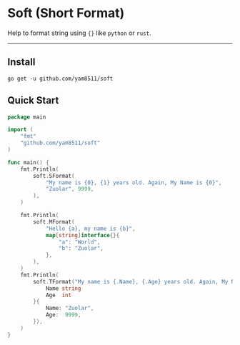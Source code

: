 # Soft (Short Format)

Help to format string using `{}` like `python` or `rust`. 

---

## Install

```shell
go get -u github.com/yam8511/soft
```

## Quick Start


```go
package main

import (
    "fmt"
    "github.com/yam8511/soft"
)

func main() {
    fmt.Println(
        soft.SFormat(
            "My name is {0}, {1} years old. Again, My Name is {0}",
            "Zuolar", 9999,
        ),
    )

    fmt.Println(
        soft.MFormat(
            "Hello {a}, my name is {b}", 
            map[string]interface{}{
                "a": "World", 
                "b": "Zuolar",
            },
        ),
    )
    fmt.Println(
        soft.TFormat("My name is {.Name}, {.Age} years old. Again, My Name is {.Name}", struct {
            Name string
            Age  int
        }{
            Name: "Zuolar",
            Age:  9999,
        }),
    )
}
```
